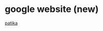 ﻿# google website (new)
 [patika](https://app.patika.dev/paths/baslangic-seviye-frontend-web-development-patikasi)
